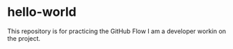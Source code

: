 # hello-world
This repository is for practicing the GitHub Flow
I am a developer workin on the project.
